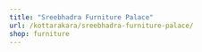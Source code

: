 ```yaml
---
title: "Sreebhadra Furniture Palace"
url: /kottarakara/sreebhadra-furniture-palace/
shop: furniture
---
```

